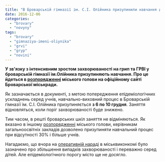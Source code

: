 ```yaml
---
title: "В Броварській гімназії ім. С.І. Олійника призупинили навчання до кінця тижня"
date: 2016-12-06
categories: 
  - "brovary"
  - "novyny"
tags: 
  - "brovary"
  - "gimnaziya-imeni-oliynika"
  - "grvi"
  - "gryp"
  - "novini"
---
```


**У зв'язку з інтенсивним зростом захворюваності на грип та ГРВІ у броварській гімназії ім.Олійника призупиняють навчання. Про це йдеться в [розпорядженні](http://brovary-rada.gov.ua/documents/26290.html) міського голови на офіційному сайті Броварської міськради.**

Як зазначається в документі, з метою попередження епідеміологічних ускладнень серед учнів, навчально-виховний процес в Броварській гімназії ім. С.І. Олійника призупиняється **з 6 по 10 грудня**. Заняття відновляться, коли поріг захворюваності буде знижено.

Тим часом, в решті броварських шкіл заняття не відміняються. Як вказано в іншому [розпорядженні](http://brovary-rada.gov.ua/documents/26289.html) міського голови, керівникам загальноосвітніх закладів дозволено призупиняти навчальний процес при відсутності 30% і більше учнів.

Нагадаємо, що вчора на [оперативній нараді](https://mpz.brovary.org/u-brovarah-zrostaye-zahvoryuvanist-osoblyvo-sered-ditej-likari/) в міськвиконкомі було зазначено про збільшення випадків захворюваності і переважно серед дітей. Але епідеміологічного порогу місто ще не досягло.
